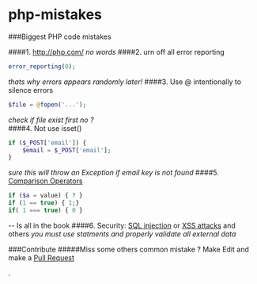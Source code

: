 # php-mistakes
###Biggest PHP code mistakes



####1. http://php.com/ 
  *no words*
####2. urn off all error reporting
```php
error_reporting(0);
```
*thats why errors appears randomly later!*
####3. Use @ intentionally to silence errors
```php
$file = @fopen('...');
```
 *check if file exist first no ?*  
####4. Not use isset()
```php
if ($_POST['email']) {
    $email = $_POST['email'];
}
```
*sure this will throw an Exception if email key is not found*
####5. [Comparison Operators](http://php.net/manual/en/language.operators.comparison.php "http://php.net/manual/en/language.operators.comparison.php")
```php
if ($a = value) { ? }
if (1 == true) { 1;}
if( 1 === true) { 0 }
```
-- Is all in the book
####6.  Security: [SQL injection](http://en.wikipedia.org/wiki/SQL_injection "http://en.wikipedia.org/wiki/SQL_injection") or [XSS attacks](http://en.wikipedia.org/wiki/Cross-site_scripting "http://en.wikipedia.org/wiki/Cross-site_scripting") and others
*you must use statments and properly validate all external data*


###Contribute
#####Miss some others common mistake ? Make Edit and make a [Pull Request](https://github.com/juliomatcom/php-mistakes/compare "Pull request")

.

